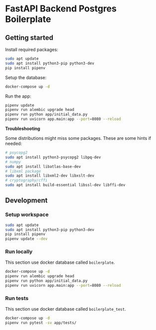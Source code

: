 # FastAPI Backend Postgres Boilerplate

## Getting started
Install required packages:
```bash
sudo apt update
sudo apt install python3-pip python3-dev
pip install pipenv
```

Setup the database:
```bash
docker-compose up -d
```

Run the app:
```bash
pipenv update
pipenv run alembic upgrade head
pipenv run python app/initial_data.py
pipenv run uvicorn app.main:app --port=8080 --reload
```

**Troubleshooting**

Some distributions might miss some packages. These are some hints if needed:
```bash
# psycopg2
sudo apt install python3-psycopg2 libpq-dev
# numpy
sudo apt install libatlas-base-dev
# libxml package
sudo apt install libxml2-dev libxslt-dev
# cryptography/cffi
sudo apt install build-essential libssl-dev libffi-dev
```


## Development

### Setup workspace
```bash
sudo apt update
sudo apt install python3-pip python3-dev
pip install pipenv
pipenv update --dev
```

### Run locally
This section use docker database called `boilerplate`.
```bash
docker-compose up -d
pipenv run alembic upgrade head
pipenv run python app/initial_data.py
pipenv run uvicorn app.main:app --port=8080 --reload
```

### Run tests
This section use docker database called `boilerplate_test`.
```bash
docker-compose up -d
pipenv run pytest -sv app/tests/
```
